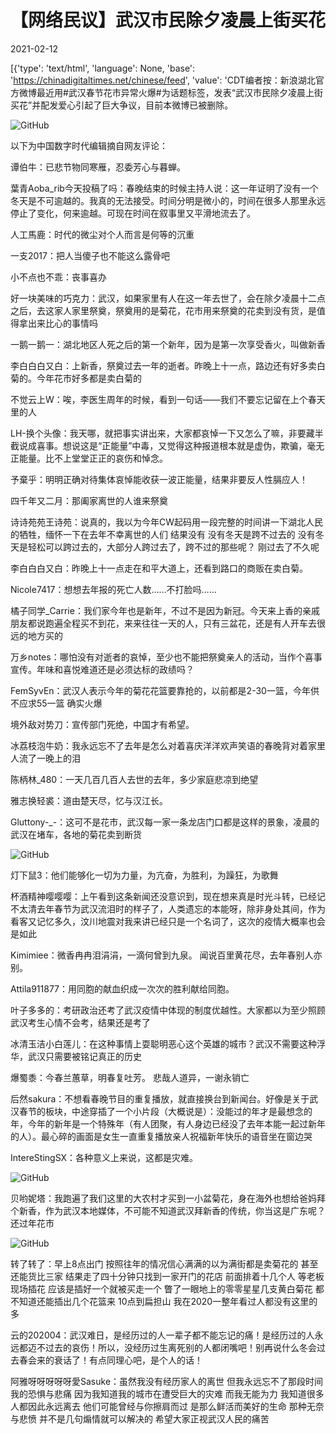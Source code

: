 # 【网络民议】武汉市民除夕凌晨上街买花

2021-02-12

[{'type': 'text/html', 'language': None, 'base': 'https://chinadigitaltimes.net/chinese/feed', 'value': 'CDT编者按：新浪湖北官方微博最近用#武汉春节花市异常火爆#为话题标签，发表“武汉市民除夕凌晨上街买花”并配发爱心引起了巨大争议，目前本微博已被删除。

![GitHub](https://chinadigitaltimes.net/chinese/files/2021/02/买花.jpg)

以下为中国数字时代编辑摘自网友评论：



谭伯牛：已悲节物同寒雁，忍委芳心与暮蝉。

葉青Aoba_rib今天投稿了吗：春晚结束的时候主持人说：这一年证明了没有一个冬天是不可逾越的。我真的无法接受。时间分明是微小的，时间在很多人那里永远停止了变化，何来逾越。可现在时间在叙事里又平滑地流去了。

人工馬鹿：时代的微尘对个人而言是何等的沉重

一支2017：把人当傻子也不能这么露骨吧

小不点也不乖：丧事喜办

好一块美味的巧克力：武汉，如果家里有人在这一年去世了，会在除夕凌晨十二点之后，去这家人家里祭奠，祭奠用的是菊花，花市用来祭奠的花卖到没有货，是值得拿出来比心的事情吗

一鹅一鹅一：湖北地区人死之后的第一个新年，因为是第一次享受香火，叫做新香

李白白白又白：上新香，祭奠过去一年的逝者。昨晚上十一点，路边还有好多卖白菊的。今年花市好多都是卖白菊的

不觉云上W：唉，李医生周年的时候，看到一句话——我们不要忘记留在上个春天里的人

LH-换个头像：我天哪，就把事实讲出来，大家都哀悼一下又怎么了嘛，非要藏半截说成喜事。想说这是“正能量”中毒，又觉得这种报道根本就是虚伪，欺骗，毫无正能量。比不上堂堂正正的哀伤和悼念。

予棄乎：明明正确对待集体哀悼能收获一波正能量，结果非要反人性膈应人！

四千年又二月：那阖家离世的人谁来祭奠

诗诗苑苑王诗苑：说真的，我以为今年CW起码用一段完整的时间讲一下湖北人民的牺牲，缅怀一下在去年不幸离世的人们 结果没有 没有冬天是跨不过去的 没有冬天是轻松可以跨过去的，大部分人跨过去了，跨不过的那些呢？ 刚过去了不久呢

李白白白又白：昨晚上十一点走在和平大道上，还看到路口的商贩在卖白菊。

Nicole7417：想想去年报的死亡人数……不打脸吗……

橘子同学_Carrie：我们家今年也是新年，不过不是因为新冠。今天来上香的亲戚朋友都说跑遍全程买不到花，来来往往一天的人，只有三盆花，还是有人开车去很远的地方买的

万乡notes：哪怕没有对逝者的哀悼，至少也不能把祭奠亲人的活动，当作个喜事宣传。年味和喜悦难道还是必须达标的政绩吗？

FemSyvEn：武汉人表示今年的菊花花篮要靠抢的，以前都是2-30一篮，今年供不应求55一篮 确实火爆

境外敌对势刀：宣传部门死绝，中国才有希望。

冰荔枝泡牛奶：我永远忘不了去年是怎么对着喜庆洋洋欢声笑语的春晚背对着家里人流了一晚上的泪

陈柄林_480：一天几百几百人去世的去年，多少家庭悲凉到绝望

雅志换轻裘：道由楚天尽，忆与汉江长。

Gluttony-_-：这可不是花市，武汉每一家一条龙店门口都是这样的景象，凌晨的武汉在堵车，各地的菊花卖到断货

![GitHub](https://chinadigitaltimes.net/chinese/files/2021/02/花市.jpg)

灯下鼠3：他们能够化一切为力量，为亢奋，为胜利，为躁狂，为歌舞

杯酒精神嘤嘤嘤：上午看到这条新闻还没意识到，现在想来真是时光斗转，已经记不太清去年春节为武汉流泪时的样子了，人类遗忘的本能呀，除非身处其间，作为看客又记忆多久，汶川地震对我来讲已经只是一个名词了，这次的疫情大概率也会是如此

Kimimiee：微香冉冉泪涓涓，一滴何曾到九泉。 闻说百里黄花尽，去年春别人亦别。

Attila911877：用同胞的献血织成一次次的胜利献给同胞。

叶子多多的：考研政治还考了武汉疫情中体现的制度优越性。大家都以为至少照顾武汉考生心情不会考，结果还是考了

冰清玉洁小白莲儿：在这种事情上耍聪明恶心这个英雄的城市？武汉不需要这种浮华，武汉只需要被铭记真正的历史

爆蜀黍：今春兰蕙草，明春复吐芳。 悲哉人道异，一谢永销亡

后然sakura：不想看春晚节目的重复播放，就直接换台到新闻台。好像是关于武汉春节的板块，中途穿插了一个小片段（大概说是）：没能过的年才是最想念的年，今年的新年是一个特殊年（有人团聚，有人身边已经没了去年本能一起过新年的人）。最心碎的画面是女生一直重复播放亲人祝福新年快乐的语音坐在窗边哭

IntereStingSX：各种意义上来说，这都是灾难。

![GitHub](https://chinadigitaltimes.net/chinese/files/2021/02/不要遗忘.jpg)

贝哟妮塔：我跑遍了我们这里的大农村才买到一小盆菊花，身在海外也想给爸妈拜个新香，作为武汉本地媒体，不可能不知道武汉拜新香的传统，你当这是广东呢？还过年花市

![GitHub](https://chinadigitaltimes.net/chinese/files/2021/02/新香.jpg)

转了转了：早上8点出门 按照往年的情况信心满满的以为满街都是卖菊花的 甚至还能货比三家 结果走了四十分钟只找到一家开门的花店 前面排着十几个人 等老板现场插花 应该是插好一个就被买走一个 瞥了一眼地上的零零星星几支黄白菊花 都不知道还能插出几个花篮来  10点到扁担山 我在2020一整年看过人都没有这里的多

云的202004：武汉难日，是经历过的人一辈子都不能忘记的痛！是经历过的人永远都迈不过去的哀伤！所以，没经历过生离死别的人都闭嘴吧！别再说什么冬会过去春会来的衰话了！有点同理心吧，是个人的话！

阿雅呀呀呀呀呀愛Sasuke：虽然我没有经历家人的离世 但我永远忘不了那段时间我的恐惧与悲痛 因为我知道我的城市在遭受巨大的灾难 而我无能为力 我知道很多人都因此永远离去 他们可能曾经与你擦肩而过 是那么鲜活而美好的生命 那种无奈与悲愤 并不是几句煽情就可以解决的 希望大家正视武汉人民的痛苦




